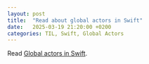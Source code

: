 ```yaml
---
layout: post
title:  "Read about global actors in Swift"
date:   2025-03-19 21:20:00 +0200
categories: TIL, Swift, Global Actors
---
```

Read [Global actors in Swift](https://swiftwithmajid.com/2024/03/12/global-actors-in-swift/).
